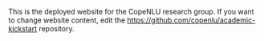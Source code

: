 This is the deployed website for the CopeNLU research group. If you want to change website content, edit the https://github.com/copenlu/academic-kickstart repository.
